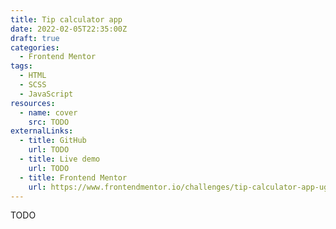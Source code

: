 ```yaml
---
title: Tip calculator app
date: 2022-02-05T22:35:00Z
draft: true
categories:
  - Frontend Mentor
tags: 
  - HTML
  - SCSS
  - JavaScript
resources:
  - name: cover
    src: TODO
externalLinks:
  - title: GitHub
    url: TODO
  - title: Live demo
    url: TODO
  - title: Frontend Mentor
    url: https://www.frontendmentor.io/challenges/tip-calculator-app-ugJNGbJUX
---
```


TODO